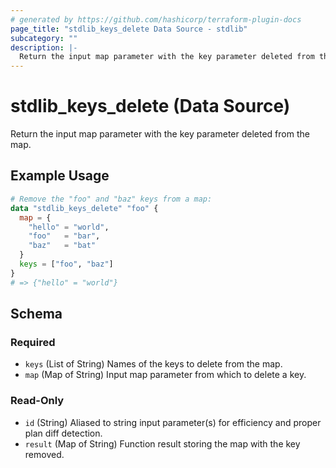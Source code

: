 ```yaml
---
# generated by https://github.com/hashicorp/terraform-plugin-docs
page_title: "stdlib_keys_delete Data Source - stdlib"
subcategory: ""
description: |-
  Return the input map parameter with the key parameter deleted from the map.
---
```


# stdlib_keys_delete (Data Source)

Return the input map parameter with the key parameter deleted from the map.

## Example Usage

```terraform
# Remove the "foo" and "baz" keys from a map:
data "stdlib_keys_delete" "foo" {
  map = {
    "hello" = "world",
    "foo"   = "bar",
    "baz"   = "bat"
  }
  keys = ["foo", "baz"]
}
# => {"hello" = "world"}
```

<!-- schema generated by tfplugindocs -->
## Schema

### Required

- `keys` (List of String) Names of the keys to delete from the map.
- `map` (Map of String) Input map parameter from which to delete a key.

### Read-Only

- `id` (String) Aliased to string input parameter(s) for efficiency and proper plan diff detection.
- `result` (Map of String) Function result storing the map with the key removed.
